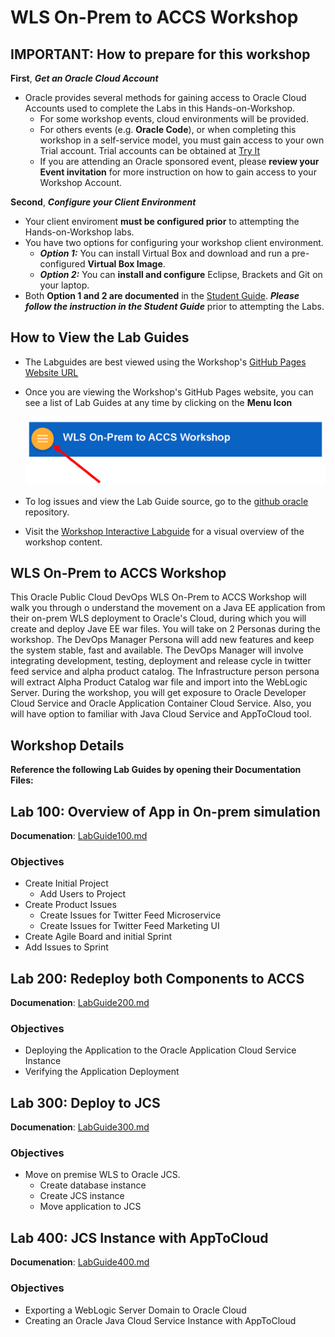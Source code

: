# WLS On-Prem to ACCS Workshop

## IMPORTANT: How to prepare for this workshop

**First**, ***Get an Oracle Cloud Account***
- Oracle provides several methods for gaining access to Oracle Cloud Accounts used to complete the Labs in this Hands-on-Workshop.
    - For some workshop events, cloud environments will be provided.
    - For others events (e.g. **Oracle Code**), or when completing this workshop in a self-service model, you must gain access to your own Trial account. Trial accounts can be obtained at [Try It](http://cloud.oracle.com/tryit)
    - If you are attending an Oracle sponsored event, please **review your Event invitation** for more instruction on how to gain access to your Workshop Account.

**Second**, ***Configure your Client Environment***
- Your client enviroment **must be configured prior** to attempting the Hands-on-Workshop labs.
- You have two options for configuring your workshop client environment.
     - ***Option 1:*** You can install Virtual Box and download and run a pre-configured **Virtual Box Image**.
     - ***Option 2:*** You can **install and configure** Eclipse, Brackets and Git on your laptop.
- Both **Option 1 and 2 are documented** in the [Student Guide](StudentGuide.md). ***Please follow the instruction in the Student Guide*** prior to attempting the Labs.

## How to View the Lab Guides

- The Labguides are best viewed using the Workshop's [GitHub Pages Website URL](https://derekoneil.github.io/cloud-native-devops-workshop/microservices)

- Once you are viewing the Workshop's GitHub Pages website, you can see a list of Lab Guides at any time by clicking on the **Menu Icon**

    ![](images/WorkshopMenu.png)  

- To log issues and view the Lab Guide source, go to the [github oracle](https://github.com/derekoneil/cloud-native-devops-workshop/tree/master/microservices) repository.

- Visit the [Workshop Interactive Labguide](http://launch.oracle.com/?cloudnative) for a visual overview of the workshop content.

## WLS On-Prem to ACCS Workshop

This Oracle Public Cloud DevOps WLS On-Prem to ACCS Workshop will walk you through o understand the movement on a Java EE application from their on-prem WLS deployment to Oracle's Cloud, during which you will create and deploy Jave EE war files. You will take on 2 Personas during the workshop. The DevOps Manager Persona will add new features and keep the system stable, fast and available. The DevOps Manager will involve integrating development, testing, deployment and release cycle in twitter feed service and alpha product catalog. The Infrastructure person persona will extract Alpha Product Catalog war file and import into the WebLogic Server. During the workshop, you will get exposure to Oracle Developer Cloud Service and Oracle Application Container Cloud Service. Also, you will have option to familiar with Java Cloud Service and AppToCloud tool.

## Workshop Details

**Reference the following Lab Guides by opening their Documentation Files:**

## Lab 100: Overview of App in On-prem simulation

**Documenation**: [LabGuide100.md](LabGuide100.md)

### Objectives

- Create Initial Project
    - Add Users to Project
- Create Product Issues
    - Create Issues for Twitter Feed Microservice
    - Create Issues for Twitter Feed Marketing UI
- Create Agile Board and initial Sprint
- Add Issues to Sprint

## Lab 200: Redeploy both Components to ACCS

**Documenation**: [LabGuide200.md](LabGuide200.md)

### Objectives

- Deploying the Application to the Oracle Application Cloud Service Instance
- Verifying the Application Deployment

## Lab 300: Deploy to JCS

**Documenation**: [LabGuide300.md](LabGuide300.md)

### Objectives

- Move on premise WLS to Oracle JCS.
  - Create database instance
  - Create JCS instance
  - Move application to JCS

## Lab 400: JCS Instance with AppToCloud

**Documenation**: [LabGuide400.md](LabGuide400.md)

### Objectives

- Exporting a WebLogic Server Domain to Oracle Cloud
- Creating an Oracle Java Cloud Service Instance with AppToCloud
